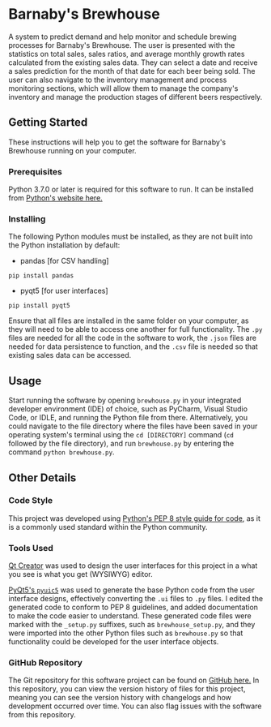 # Barnaby's Brewhouse
A system to predict demand and help monitor and schedule brewing processes for Barnaby's Brewhouse. The user is presented with the statistics on total sales, sales ratios, and average monthly growth rates calculated from the existing sales data. They can select a date and receive a sales prediction for the month of that date for each beer being sold. The user can also navigate to the inventory management and process monitoring sections, which will allow them to manage the company's inventory and manage the production stages of different beers respectively.

## Getting Started
These instructions will help you to get the software for Barnaby's Brewhouse running on your computer.

### Prerequisites
Python 3.7.0 or later is required for this software to run. It can be installed from [Python's website here.](https://www.python.org/getit/)

### Installing
The following Python modules must be installed, as they are not built into the Python installation by default:
- pandas [for CSV handling]
```
pip install pandas
```
- pyqt5 [for user interfaces]
```
pip install pyqt5
```

Ensure that all files are installed in the same folder on your computer, as they will need to be able to access one another for full functionality. The `.py` files are needed for all the code in the software to work, the `.json` files are needed for data persistence to function, and the `.csv` file is needed so that existing sales data can be accessed.

## Usage
Start running the software by opening `brewhouse.py` in your integrated developer environment (IDE) of choice, such as PyCharm, Visual Studio Code, or IDLE, and running the Python file from there. Alternatively, you could navigate to the file directory where the files have been saved in your operating system's terminal using the `cd [DIRECTORY]` command (`cd` followed by the file directory), and run `brewhouse.py` by entering the command `python brewhouse.py`.

## Other Details

### Code Style
This project was developed using [Python's PEP 8 style guide for code](https://www.python.org/dev/peps/pep-0008/), as it is a commonly used standard within the Python community.

### Tools Used
[Qt Creator](https://www.qt.io/download) was used to design the user interfaces
for this project in a what you see is what you get (WYSIWYG) editor.

[PyQt5's `pyuic5`](https://www.riverbankcomputing.com/static/Docs/PyQt5/designer.html) was used to generate the base Python code from the user interface designs,
effectively converting the `.ui` files to `.py` files. I edited the generated
code to conform to PEP 8 guidelines, and added documentation to make the code
easier to understand. These generated code files were marked with the
`_setup.py` suffixes, such as `brewhouse_setup.py`, and they were imported into
the other Python files such as `brewhouse.py` so that functionality could be
developed for the user interface objects. 

### GitHub Repository
The Git repository for this software project can be found on [GitHub here.](https://github.com/IsaacCheng9/brewhouse) In this repository, you can view the version
history of files for this project, meaning you can see the version history with
changelogs and how development occurred over time. You can also flag issues with the software from this repository.